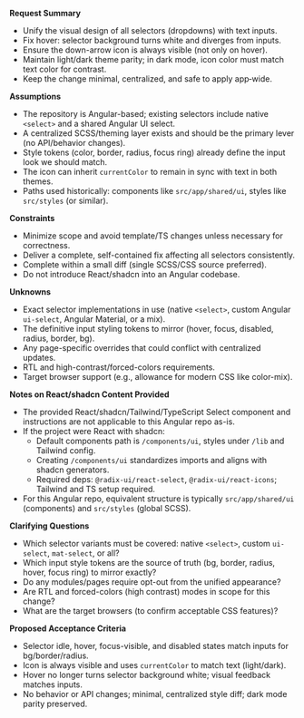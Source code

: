 **Request Summary**
- Unify the visual design of all selectors (dropdowns) with text inputs.
- Fix hover: selector background turns white and diverges from inputs.
- Ensure the down-arrow icon is always visible (not only on hover).
- Maintain light/dark theme parity; in dark mode, icon color must match text color for contrast.
- Keep the change minimal, centralized, and safe to apply app‑wide.

**Assumptions**
- The repository is Angular-based; existing selectors include native `<select>` and a shared Angular UI select.
- A centralized SCSS/theming layer exists and should be the primary lever (no API/behavior changes).
- Style tokens (color, border, radius, focus ring) already define the input look we should match.
- The icon can inherit `currentColor` to remain in sync with text in both themes.
- Paths used historically: components like `src/app/shared/ui`, styles like `src/styles` (or similar).

**Constraints**
- Minimize scope and avoid template/TS changes unless necessary for correctness.
- Deliver a complete, self-contained fix affecting all selectors consistently.
- Complete within a small diff (single SCSS/CSS source preferred).
- Do not introduce React/shadcn into an Angular codebase.

**Unknowns**
- Exact selector implementations in use (native `<select>`, custom Angular `ui-select`, Angular Material, or a mix).
- The definitive input styling tokens to mirror (hover, focus, disabled, radius, border, bg).
- Any page-specific overrides that could conflict with centralized updates.
- RTL and high-contrast/forced-colors requirements.
- Target browser support (e.g., allowance for modern CSS like color-mix).

**Notes on React/shadcn Content Provided**
- The provided React/shadcn/Tailwind/TypeScript Select component and instructions are not applicable to this Angular repo as-is.
- If the project were React with shadcn:
  - Default components path is `/components/ui`, styles under `/lib` and Tailwind config.
  - Creating `/components/ui` standardizes imports and aligns with shadcn generators.
  - Required deps: `@radix-ui/react-select`, `@radix-ui/react-icons`; Tailwind and TS setup required.
- For this Angular repo, equivalent structure is typically `src/app/shared/ui` (components) and `src/styles` (global SCSS).

**Clarifying Questions**
- Which selector variants must be covered: native `<select>`, custom `ui-select`, `mat-select`, or all?
- Which input style tokens are the source of truth (bg, border, radius, hover, focus ring) to mirror exactly?
- Do any modules/pages require opt-out from the unified appearance?
- Are RTL and forced-colors (high contrast) modes in scope for this change?
- What are the target browsers (to confirm acceptable CSS features)?

**Proposed Acceptance Criteria**
- Selector idle, hover, focus-visible, and disabled states match inputs for bg/border/radius.
- Icon is always visible and uses `currentColor` to match text (light/dark).
- Hover no longer turns selector background white; visual feedback matches inputs.
- No behavior or API changes; minimal, centralized style diff; dark mode parity preserved.
